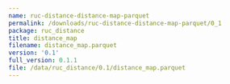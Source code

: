 ```yaml
---
name: ruc-distance-distance-map-parquet
permalink: /downloads/ruc-distance-distance-map-parquet/0_1
package: ruc_distance
title: distance_map
filename: distance_map.parquet
version: '0.1'
full_version: 0.1.1
file: /data/ruc_distance/0.1/distance_map.parquet
---
```

